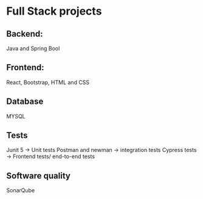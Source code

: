 # Full Stack projects
## Backend: 
Java and Spring Bool
## Frontend: 
React, Bootstrap, HTML and CSS
## Database 
MYSQL 
## Tests
Junit 5 -> Unit tests
Postman and newman -> integration tests
Cypress tests -> Frontend tests/ end-to-end tests
## Software quality
SonarQube 
